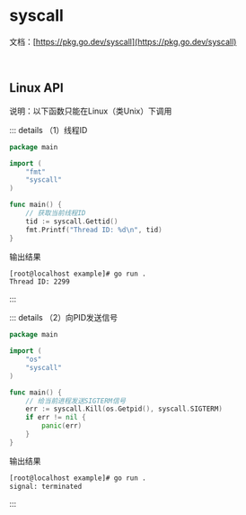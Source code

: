# syscall

文档：[https://pkg.go.dev/syscall](https://pkg.go.dev/syscall)

<br />

## Linux API

说明：以下函数只能在Linux（类Unix）下调用

::: details （1）线程ID

```go
package main

import (
	"fmt"
	"syscall"
)

func main() {
	// 获取当前线程ID
	tid := syscall.Gettid()
	fmt.Printf("Thread ID: %d\n", tid)
}
```

输出结果

```bash
[root@localhost example]# go run .
Thread ID: 2299
```

:::

::: details （2）向PID发送信号

```go
package main

import (
	"os"
	"syscall"
)

func main() {
	// 给当前进程发送SIGTERM信号
	err := syscall.Kill(os.Getpid(), syscall.SIGTERM)
	if err != nil {
		panic(err)
	}
}
```

输出结果

```bash
[root@localhost example]# go run .
signal: terminated
```

:::